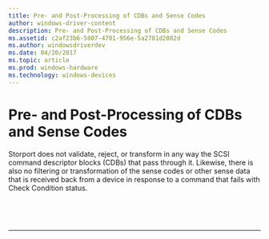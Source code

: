 ```yaml
---
title: Pre- and Post-Processing of CDBs and Sense Codes
author: windows-driver-content
description: Pre- and Post-Processing of CDBs and Sense Codes
ms.assetid: c2af23b6-5807-4701-956e-5a2781d2082d
ms.author: windowsdriverdev
ms.date: 04/20/2017
ms.topic: article
ms.prod: windows-hardware
ms.technology: windows-devices
---
```


# Pre- and Post-Processing of CDBs and Sense Codes


Storport does not validate, reject, or transform in any way the SCSI command descriptor blocks (CDBs) that pass through it. Likewise, there is also no filtering or transformation of the sense codes or other sense data that is received back from a device in response to a command that fails with Check Condition status.

 

 


--------------------


